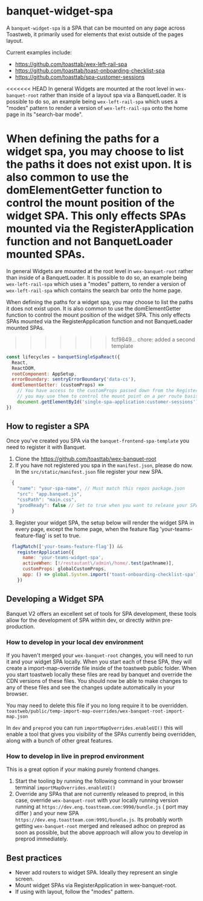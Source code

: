 # banquet-widget-spa

A `banquet-widget-spa` is a SPA that can be mounted on any page across Toastweb, it primarily used for elements that exist outside of the pages layout.

Current examples include:

- <https://github.com/toasttab/wex-left-rail-spa>
- <https://github.com/toasttab/toast-onboarding-checklist-spa>
- <https://github.com/toasttab/spa-customer-sessions>

<<<<<<< HEAD
In general Widgets are mounted at the root level in `wex-banquet-root` rather than inside of a layout spa via a BanquetLoader. It is possible to do so, an example being `wex-left-rail-spa` which uses a "modes" pattern to render a version of `wex-left-rail-spa` onto the home page in its "search-bar mode".

When defining the paths for a widget spa, you may choose to list the paths it does not exist upon. It is also common to use the domElementGetter function to control the mount position of the widget SPA. This only effects SPAs mounted via the RegisterApplication function and not BanquetLoader mounted SPAs.
=======
In general Widgets are mounted at the root level in `wex-banquet-root` rather than inside of a BanquetLoader. It is possible to do so, an example being `wex-left-rail-spa` which uses a "modes" pattern, to render a version of `wex-left-rail-spa` which contains the search bar onto the home page.

When defining the paths for a widget spa, you may choose to list the paths it does not exist upon. It is also common to use the domElementGetter function
to control the mount position of the widget SPA. This only effects SPAs mounted via the RegisterApplication function and not BanquetLoader mounted SPAs.
>>>>>>> fcf9849... chore: added a second template

```js
const lifecycles = banquetSingleSpaReact({
  React,
  ReactDOM,
  rootComponent: AppSetup,
  errorBoundary: sentryErrorBoundary('data-cs'),
  domElementGetter: (customProps) =>
    // You have access to the customProps passed down from the RegisterApp function here
    // you may use them to control the mount point on a per route basis
    document.getElementById('single-spa-application:customer-sessions')
})
```

## How to register a SPA

Once you've created you SPA via the `banquet-frontend-spa-template` you need to register it with Banquet.

1. Clone the <https://github.com/toasttab/wex-banquet-root>
2. If you have not registered you spa in the `manifest.json`, please do now. In the `src/static/manifest.json` file register your new SPA.

```js
  {
    "name": "your-spa-name", // Must match this repos package.json
    "src": "app.banquet.js",
    "cssPath": "main.css",
    "prodReady": false // Set to true when you want to release your SPA to production.
  }
```

3. Register your widget SPA, the setup below will render the widget SPA in every page, except the home page, when the feature flag 'your-teams-feature-flag' is set to true.

```js
  flagMatch(['your-teams-feature-flag']) &&
    registerApplication({
      name: 'your-teams-widget-spa',
      activeWhen: [!/restautant\/admin\/home/.test(pathname)], 
      customProps: globalCustomProps,
      app: () => global.System.import('toast-onboarding-checklist-spa')
    })
```

## Developing a Widget SPA

Banquet V2 offers an excellent set of tools for SPA development, these tools allow for the development of SPA within dev, or directly within pre-production.

### How to develop in your local dev environment

If you haven't merged your `wex-banquet-root` changes, you will need to run it and your widget SPA locally. When you start each of these SPA, they will create a import-map-override file inside of the toastweb public folder. When you start toastweb locally these files are read by banquet and override the CDN versions of these files. You should now be able to make changes to any of these files and see the changes update automatically in your browser.

You may need to delete this file if you no long require it to be overridden.
`toastweb/public/temp-import-map-overrides/wex-banquet-root-import-map.json`

In `dev` and `preprod` you can run `importMapOverrides.enableUI()` this will enable a tool that gives you visibility of the SPAs currently being overridden, along with a bunch of other great features.

### How to develop in live in preprod environment

This is a great option if your making purely frontend changes.

   1. Start the tooling by running the following command in your browser terminal `importMapOverrides.enableUI()`
   2. Override any SPAs that are not currently released to preprod, in this case, override `wex-banquet-root` with your locally running version running at `https://dev.eng.toastteam.com:9990/bundle.js` ( port may differ ) and your new SPA `https://dev.eng.toastteam.com:9991/bundle.js`. Its probably worth getting `wex-banquet-root` merged and released adhoc on preprod as soon as possible, but the above approach will allow you to develop in preprod immediately.

## Best practices

- Never add routers to widget SPA. Ideally they represent an single screen.
- Mount widget SPAs via RegisterApplication in wex-banquet-root.
- If using with layout, follow the "modes" pattern.
